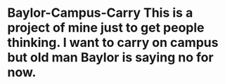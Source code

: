 # Baylor-Campus-Carry This is a project of mine just to get people thinking. I want to carry on campus but old man Baylor is saying no for now.
